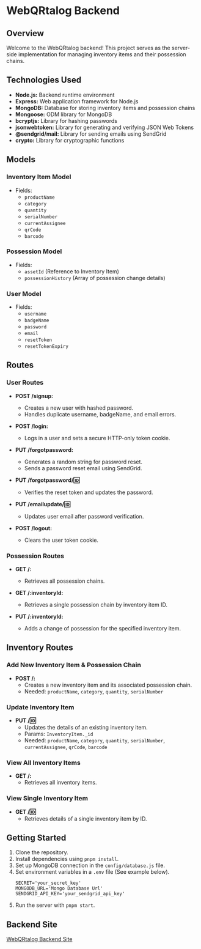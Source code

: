 # WebQRtalog Backend

## Overview

Welcome to the WebQRtalog backend! This project serves as the server-side implementation for managing inventory items and their possession chains.

## Technologies Used

- **Node.js:** Backend runtime environment
- **Express:** Web application framework for Node.js
- **MongoDB:** Database for storing inventory items and possession chains
- **Mongoose:** ODM library for MongoDB
- **bcryptjs:** Library for hashing passwords
- **jsonwebtoken:** Library for generating and verifying JSON Web Tokens
- **@sendgrid/mail:** Library for sending emails using SendGrid
- **crypto:** Library for cryptographic functions

## Models

### Inventory Item Model

- Fields:
  - `productName`
  - `category`
  - `quantity`
  - `serialNumber`
  - `currentAssignee`
  - `qrCode`
  - `barcode`

### Possession Model

- Fields:
  - `assetId` (Reference to Inventory Item)
  - `possessionHistory` (Array of possession change details)

### User Model

- Fields:
  - `username`
  - `badgeName`
  - `password`
  - `email`
  - `resetToken`
  - `resetTokenExpiry`

## Routes

### User Routes

- **POST /signup:**

  - Creates a new user with hashed password.
  - Handles duplicate username, badgeName, and email errors.

- **POST /login:**

  - Logs in a user and sets a secure HTTP-only token cookie.

- **PUT /forgotpassword:**

  - Generates a random string for password reset.
  - Sends a password reset email using SendGrid.

- **PUT /forgotpassword/:id:**

  - Verifies the reset token and updates the password.

- **PUT /emailupdate/:id:**

  - Updates user email after password verification.

- **POST /logout:**
  - Clears the user token cookie.

### Possession Routes

- **GET /:**

  - Retrieves all possession chains.

- **GET /:inventoryId:**

  - Retrieves a single possession chain by inventory item ID.

- **PUT /:inventoryId:**
  - Adds a change of possession for the specified inventory item.

## Inventory Routes

### Add New Inventory Item & Possession Chain

- **POST /:**
  - Creates a new inventory item and its associated possession chain.
  - Needed: `productName`, `category`, `quantity`, `serialNumber`

### Update Inventory Item

- **PUT /:id:**
  - Updates the details of an existing inventory item.
  - Params: `InventoryItem._id`
  - Needed: `productName`, `category`, `quantity`, `serialNumber`, `currentAssignee`, `qrCode`, `barcode`

### View All Inventory Items

- **GET /:**
  - Retrieves all inventory items.

### View Single Inventory Item

- **GET /:id:**
  - Retrieves details of a single inventory item by ID.

## Getting Started

1. Clone the repository.
2. Install dependencies using `pnpm install`.
3. Set up MongoDB connection in the `config/database.js` file.
4. Set environment variables in a `.env` file (See example below).
   ```plaintext
   SECRET='your_secret_key'
   MONGODB_URL='Mongo Database Url'
   SENDGRID_API_KEY='your_sendgrid_api_key'
   ```
5. Run the server with `pnpm start`.

## Backend Site

[WebQRtalog Backend Site]()
